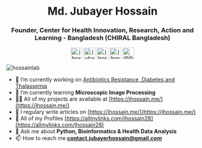 <h1 align="center">Md. Jubayer Hossain</h1>
<h3 align="center">Founder, Center for Health Innovation, Research, Action and Learning - Bangladesh (CHIRAL Bangladesh)</h3>


<p align="center">
<a href="https://twitter.com/jhossain28" target="blank"><img align="center" src="https://cdn.jsdelivr.net/npm/simple-icons@3.0.1/icons/twitter.svg" alt="jhossain28" height="30" width="30" /></a>
<a href="https://linkedin.com/in/jubayer28" target="blank"><img align="center" src="https://cdn.jsdelivr.net/npm/simple-icons@3.0.1/icons/linkedin.svg" alt="jubayer28" height="30" width="30" /></a>
<a href="https://kaggle.com/jhossain" target="blank"><img align="center" src="https://cdn.jsdelivr.net/npm/simple-icons@3.0.1/icons/kaggle.svg" alt="jhossain" height="30" width="30" /></a>
<a href="https://fb.com/jhossain28" target="blank"><img align="center" src="https://cdn.jsdelivr.net/npm/simple-icons@3.0.1/icons/facebook.svg" alt="jhossain28" height="30" width="30" /></a>
<a href="https://medium.com/@jhossain28" target="blank"><img align="center" src="https://cdn.jsdelivr.net/npm/simple-icons@3.0.1/icons/medium.svg" alt="@jhossain28" height="30" width="30" /></a>
</p>

<p align="left"> <img src="https://komarev.com/ghpvc/?username=hossainlab" alt="hossainlab" /> </p>

- 🔭 I’m currently working on [Antibiotics Resistance, Diabetes and Thalassemia](https://hdrobd.org/project/)
- 🌱 I’m currently learning **Microscopic Image Processing**
- 👨‍💻 All of my projects are available at [https://jhossain.me/](https://jhossain.me/)
- 📝 I regulary write articles on [https://jhossain.me/](https://jhossain.me/)
- 📝 All of my Profiles [https://allmylinks.com/jhossain28](https://allmylinks.com/jhossain28)
- 💬 Ask me about **Python, Bioinformatics & Health Data Analysis**
- 📫 How to reach me **contact.jubayerhossain@gmail.com**

